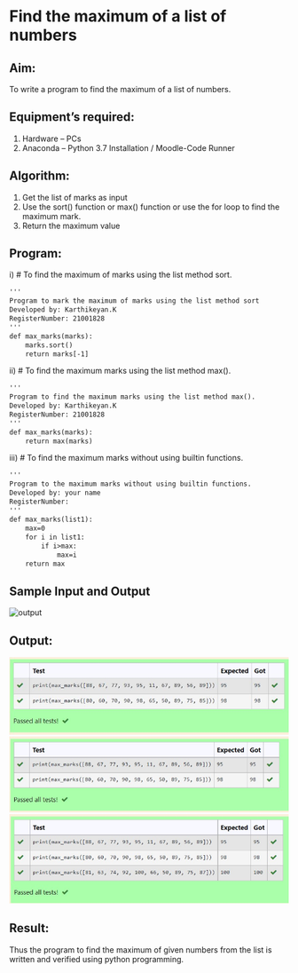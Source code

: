 # Find the maximum of a list of numbers
## Aim:
To write a program to find the maximum of a list of numbers.
## Equipment’s required:
1.	Hardware – PCs
2.	Anaconda – Python 3.7 Installation / Moodle-Code Runner
## Algorithm:
1.	Get the list of marks as input
2.	Use the sort() function or max() function or use the for loop to find the maximum mark.
3.	Return the maximum value
## Program:

i)	# To find the maximum of marks using the list method sort.
```
''' 
Program to mark the maximum of marks using the list method sort
Developed by: Karthikeyan.K
RegisterNumber: 21001828
'''
def max_marks(marks):
    marks.sort()
    return marks[-1]

```

ii)	# To find the maximum marks using the list method max().
```
''' 
Program to find the maximum marks using the list method max().
Developed by: Karthikeyan.K
RegisterNumber: 21001828
'''
def max_marks(marks):
    return max(marks)

```

iii) # To find the maximum marks without using builtin functions.
```
''' 
Program to the maximum marks without using builtin functions.
Developed by: your name
RegisterNumber: 
'''
def max_marks(list1):
    max=0
    for i in list1:
        if i>max:
            max=i
    return max

```
## Sample Input and Output
![output](./img/max_marks1.jpg) 

## Output:
 ![output](./img/op1.jpg)
 ![output](./img/output2.jpg)
 ![output](./img/output3.jpg)

## Result:
Thus the program to find the maximum of given numbers from the list is written and verified using python programming.